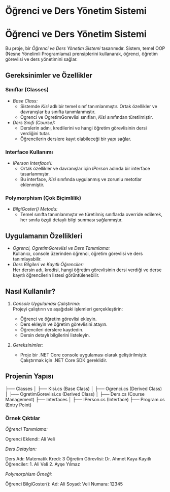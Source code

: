 # Öğrenci ve Ders Yönetim Sistemi
# Öğrenci ve Ders Yönetim Sistemi

Bu proje, bir *Öğrenci ve Ders Yönetim Sistemi* tasarımıdır. Sistem, temel OOP (Nesne Yönelimli Programlama) prensiplerini kullanarak, öğrenci, öğretim görevlisi ve ders yönetimini sağlar. 

## Gereksinimler ve Özellikler

### Sınıflar (Classes)
- *Base Class:*  
  - Sistemde *Kisi* adlı bir temel sınıf tanımlanmıştır. Ortak özellikler ve davranışlar bu sınıfta tanımlanmıştır.
  - Ogrenci ve OgretimGorevlisi sınıfları, *Kisi* sınıfından türetilmiştir.
- *Ders Sınıfı (Course):*
  - Derslerin adını, kredilerini ve hangi öğretim görevlisinin dersi verdiğini tutar.
  - Öğrencilerin derslere kayıt olabileceği bir yapı sağlar.

### Interface Kullanımı
- *IPerson Interface’i:*  
  - Ortak özellikler ve davranışlar için *IPerson* adında bir interface tasarlanmıştır.
  - Bu interface, *Kisi* sınıfında uygulanmış ve zorunlu metotlar eklenmiştir.

### Polymorphism (Çok Biçimlilik)
- *BilgiGoster() Metodu:*  
  - Temel sınıfta tanımlanmıştır ve türetilmiş sınıflarda override edilerek, her sınıfa özgü detaylı bilgi sunması sağlanmıştır.

## Uygulamanın Özellikleri
- *Ogrenci, OgretimGorevlisi ve Ders Tanımlama:*  
  Kullanıcı, console üzerinden öğrenci, öğretim görevlisi ve ders tanımlayabilir.
- *Ders Bilgileri ve Kayıtlı Öğrenciler:*  
  Her dersin adı, kredisi, hangi öğretim görevlisinin dersi verdiği ve derse kayıtlı öğrencilerin listesi görüntülenebilir.

## Nasıl Kullanılır?
1. *Console Uygulaması Çalıştırma:*  
   Projeyi çalıştırın ve aşağıdaki işlemleri gerçekleştirin:
   - Öğrenci ve öğretim görevlisi ekleyin.
   - Ders ekleyin ve öğretim görevlisini atayın.
   - Öğrencileri derslere kaydedin.
   - Dersin detaylı bilgilerini listeleyin.
   
2. *Gereksinimler:*  
   - Proje bir .NET Core console uygulaması olarak geliştirilmiştir. Çalıştırmak için .NET Core SDK gereklidir.

## Projenin Yapısı

├── Classes
│   ├── Kisi.cs         (Base Class)
│   ├── Ogrenci.cs      (Derived Class)
│   ├── OgretimGorevlisi.cs (Derived Class)
│   ├── Ders.cs         (Course Management)
├── Interfaces
│   ├── IPerson.cs      (Interface)
├── Program.cs          (Entry Point)

### Örnek Çıktılar
*Öğrenci Tanımlama:*

Ogrenci Eklendi: Ali Veli

*Ders Detayları:*

Ders Adı: Matematik
Kredi: 3
Öğretim Görevlisi: Dr. Ahmet Kaya
Kayıtlı Öğrenciler:
	1.	Ali Veli
	2.	Ayşe Yılmaz

*Polymorphism Örneği:*

Öğrenci BilgiGoster():
Ad: Ali
Soyad: Veli
Numara: 12345
